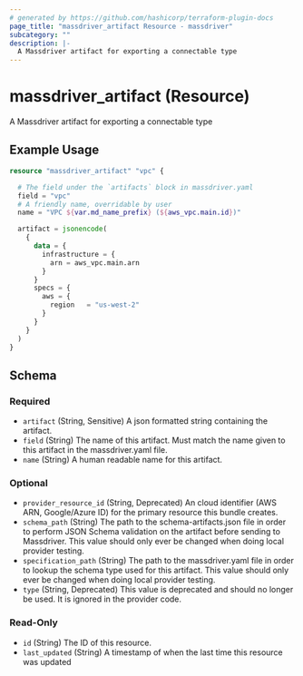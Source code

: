 ```yaml
---
# generated by https://github.com/hashicorp/terraform-plugin-docs
page_title: "massdriver_artifact Resource - massdriver"
subcategory: ""
description: |-
  A Massdriver artifact for exporting a connectable type
---
```


# massdriver_artifact (Resource)

A Massdriver artifact for exporting a connectable type

## Example Usage

```terraform
resource "massdriver_artifact" "vpc" {

  # The field under the `artifacts` block in massdriver.yaml
  field = "vpc"
  # A friendly name, overridable by user
  name = "VPC ${var.md_name_prefix} (${aws_vpc.main.id})"

  artifact = jsonencode(
    {
      data = {
        infrastructure = {
          arn = aws_vpc.main.arn
        }
      }
      specs = {
        aws = {
          region   = "us-west-2"
        }
      }
    }
  )
}
```

<!-- schema generated by tfplugindocs -->
## Schema

### Required

- `artifact` (String, Sensitive) A json formatted string containing the artifact.
- `field` (String) The name of this artifact. Must match the name given to this artifact in the massdriver.yaml file.
- `name` (String) A human readable name for this artifact.

### Optional

- `provider_resource_id` (String, Deprecated) An cloud identifier (AWS ARN, Google/Azure ID) for the primary resource this bundle creates.
- `schema_path` (String) The path to the schema-artifacts.json file in order to perform JSON Schema validation on the artifact before sending to Massdriver. This value should only ever be changed when doing local provider testing.
- `specification_path` (String) The path to the massdriver.yaml file in order to lookup the schema type used for this artifact. This value should only ever be changed when doing local provider testing.
- `type` (String, Deprecated) This value is deprecated and should no longer be used. It is ignored in the provider code.

### Read-Only

- `id` (String) The ID of this resource.
- `last_updated` (String) A timestamp of when the last time this resource was updated
